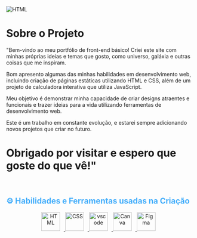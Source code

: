 <img  alt="HTML"  style="padding-right:10px;" src="https://user-images.githubusercontent.com/61181764/236344575-230195de-ef04-4bc0-901c-ef6c9a040ef4.png"/>



# Sobre o Projeto
<p align:"center" style="text-align: justify; margin: 0 50px; font-size: 20px;" >

"Bem-vindo ao meu portfólio de front-end básico!
Criei este site com minhas próprias ideias e temas que gosto, como universo, galáxia e outras coisas que me inspiram. 

Bom apresento algumas das minhas habilidades em desenvolvimento web, incluindo criação de páginas estáticas utilizando HTML e CSS, além de um projeto de calculadora interativa que utiliza JavaScript.

Meu objetivo é demonstrar minha capacidade de criar designs atraentes e funcionais e trazer ideias para a vida utilizando ferramentas de desenvolvimento web.

Este é um trabalho em constante evolução, e estarei sempre adicionando novos projetos que criar no futuro.

# Obrigado por visitar e espero que goste do que vê!"
<br>
<div align="center">
</div>
</p>    
<!-- Languages and Tools -->
<h2 style="color: #44AEFB">⚙️ Habilidades e Ferramentas usadas na Criação</h2>
<div align="center">
  <a href=#" target="_blank" rel="noreferrer">
      <img  alt="HTML" height="50px" style="padding-right:10px;" src="https://cdn.jsdelivr.net/gh/devicons/devicon/icons/html5/html5-original.svg"/>
  </a>
  <a href="#" target="_blank" rel="noreferrer">
      <img  alt="CSS" height="50px" style="padding-right:10px;" src="https://cdn.jsdelivr.net/gh/devicons/devicon/icons/css3/css3-original.svg"/>
  </a>
  <a href="#" target="_blank" rel="noreferrer">
      <img  alt="vscode" height="50px" style="padding-right:10px;"src="https://cdn.jsdelivr.net/gh/devicons/devicon/icons/vscode/vscode-original.svg"/>
  </a>
  <a href="#" target="_blank" rel="noreferrer">
      <img  alt="Canva" height="50px" style="padding-right:10px;" src="https://cdn.jsdelivr.net/gh/devicons/devicon/icons/canva/canva-original.svg"/> 
  </a>
  <a href="#" target="_blank" rel="noreferrer">
      <img  alt="Figma" height="50px" style="padding-right:10px;" src="https://user-images.githubusercontent.com/61181764/235529002-cf33fa7c-9d32-486d-b187-f1bf31208a60.svg"/> 
  </a>
